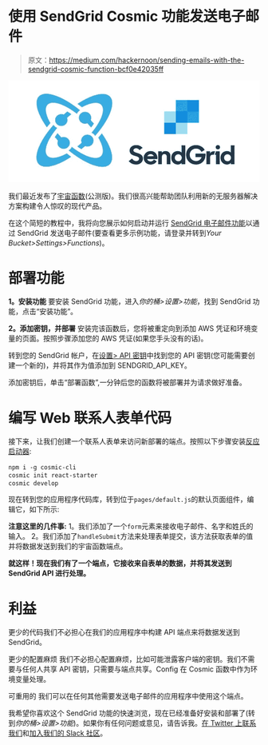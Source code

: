 # 使用 SendGrid Cosmic 功能发送电子邮件

> 原文：<https://medium.com/hackernoon/sending-emails-with-the-sendgrid-cosmic-function-bcf0e42035ff>

![](img/0510a31fc1d54d24322fcbddf482f897.png)

我们最近发布了[宇宙函数](https://cosmicjs.com/docs/functions)(公测版)。我们很高兴能帮助团队利用新的无服务器解决方案构建令人惊叹的现代产品。

在这个简短的教程中，我将向您展示如何启动并运行 [SendGrid 电子邮件功能](https://github.com/cosmicjs/send-email-function)以通过 SendGrid 发送电子邮件(要查看更多示例功能，请登录并转到*Your Bucket>Settings>Functions*)。

# 部署功能

**1。安装功能**
要安装 SendGrid 功能，进入*你的桶>设置>功能*，找到 SendGrid 功能，点击“安装功能”。

**2。添加密钥，并部署**
安装完该函数后，您将被重定向到添加 AWS 凭证和环境变量的页面。按照步骤添加您的 AWS 凭证(如果您手头没有的话)。

转到您的 SendGrid 帐户，在[设置> API 密钥](https://app.sendgrid.com/settings/api_keys)中找到您的 API 密钥(您可能需要创建一个新的)，并将其作为值添加到 SENDGRID_API_KEY。

添加密钥后，单击“部署函数”,一分钟后您的函数将被部署并为请求做好准备。

# 编写 Web 联系人表单代码

接下来，让我们创建一个联系人表单来访问新部署的端点。按照以下步骤安装[反应启动器](https://cosmicjs.com/getting-started#quickstart):

```
npm i -g cosmic-cli
cosmic init react-starter
cosmic develop
```

现在转到您的应用程序代码库，转到位于`pages/default.js`的默认页面组件，编辑它，如下所示:

**注意这里的几件事:** 1。我们添加了一个`form`元素来接收电子邮件、名字和姓氏的输入。
2。我们添加了`handleSubmit`方法来处理表单提交，该方法获取表单的值并将数据发送到我们的宇宙函数端点。

**就这样！现在我们有了一个端点，它接收来自表单的数据，并将其发送到 SendGrid API 进行处理。**

# 利益

更少的代码我们不必担心在我们的应用程序中构建 API 端点来将数据发送到 SendGrid。

更少的配置麻烦
我们不必担心配置麻烦，比如可能泄露客户端的密钥。我们不需要与任何人共享 API 密钥，只需要与端点共享。Config 在 Cosmic 函数中作为环境变量处理。

可重用的
我们可以在任何其他需要发送电子邮件的应用程序中使用这个端点。

我希望你喜欢这个 SendGrid 功能的快速浏览，现在已经准备好安装和部署了(转到*你的桶>设置>功能*)。如果你有任何问题或意见，请告诉我。[在 Twitter 上联系我们](https://twitter.com/cosmic_js)和[加入我们的 Slack 社区](https://cosmicjs.com/community)。